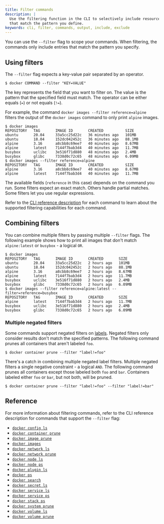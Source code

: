 ```yaml
---
title: Filter commands
description: |
  Use the filtering function in the CLI to selectively include resources
  that match the pattern you define.
keywords: cli, filter, commands, output, include, exclude
---
```


You can use the `--filter` flag to scope your commands. When filtering, the
commands only include entries that match the pattern you specify.

## Using filters

The `--filter` flag expects a key-value pair separated by an operator.

```console
$ docker COMMAND --filter "KEY=VALUE"
```

The key represents the field that you want to filter on.
The value is the pattern that the specified field must match.
The operator can be either equals (`=`) or not equals (`!=`).

For example, the command `docker images --filter reference=alpine` filters the
output of the `docker images` command to only print `alpine` images.

```console
$ docker images
REPOSITORY   TAG       IMAGE ID       CREATED          SIZE
ubuntu       20.04     33a5cc25d22c   36 minutes ago   101MB
ubuntu       18.04     152dc042452c   36 minutes ago   88.1MB
alpine       3.16      a8cbb8c69ee7   40 minutes ago   8.67MB
alpine       latest    7144f7bab3d4   40 minutes ago   11.7MB
busybox      uclibc    3e516f71d880   48 minutes ago   2.4MB
busybox      glibc     7338d0c72c65   48 minutes ago   6.09MB
$ docker images --filter reference=alpine
REPOSITORY   TAG       IMAGE ID       CREATED          SIZE
alpine       3.16      a8cbb8c69ee7   40 minutes ago   8.67MB
alpine       latest    7144f7bab3d4   40 minutes ago   11.7MB
```

The available fields (`reference` in this case) depends on the command you run.
Some filters expect an exact match. Others handle partial matches. Some filters
let you use regular expressions.

Refer to the [CLI reference description](#reference) for each command to learn
about the supported filtering capabilities for each command.

## Combining filters

You can combine multiple filters by passing multiple `--filter` flags. The
following example shows how to print all images that don't match
`alpine:latest` or `busybox` - a logical `OR`.

```console
$ docker images
REPOSITORY   TAG       IMAGE ID       CREATED       SIZE
ubuntu       20.04     33a5cc25d22c   2 hours ago   101MB
ubuntu       18.04     152dc042452c   2 hours ago   88.1MB
alpine       3.16      a8cbb8c69ee7   2 hours ago   8.67MB
alpine       latest    7144f7bab3d4   2 hours ago   11.7MB
busybox      uclibc    3e516f71d880   2 hours ago   2.4MB
busybox      glibc     7338d0c72c65   2 hours ago   6.09MB
$ docker images --filter reference=alpine:latest --filter=reference=busybox
REPOSITORY   TAG       IMAGE ID       CREATED       SIZE
alpine       latest    7144f7bab3d4   2 hours ago   11.7MB
busybox      uclibc    3e516f71d880   2 hours ago   2.4MB
busybox      glibc     7338d0c72c65   2 hours ago   6.09MB
```

### Multiple negated filters

Some commands support negated filters on [labels](./labels-custom-metadata.md).
Negated filters only consider results don't match the specified patterns. The
following command prunes all containers that aren't labeled `foo`.

```console
$ docker container prune --filter "label!=foo"
```

There's a catch in combining multiple negated label filters. Multiple negated
filters a single negative constraint - a logical `AND`. The following command
prunes all containers except those labeled both `foo` and `bar`. Containers
labeled either `foo` or `bar`, but not both, will be pruned.

```console
$ docker container prune --filter "label!=foo" --filter "label!=bar"
```

## Reference

For more information about filtering commands, refer to the CLI reference
description for commands that support the `--filter` flag:

- [`docker config ls`](../engine/reference/commandline/config_ls.md)
- [`docker container prune`](../engine/reference/commandline/container_prune.md)
- [`docker image prune`](../engine/reference/commandline/image_prune.md)
- [`docker images`](../engine/reference/commandline/images.md)
- [`docker network ls`](../engine/reference/commandline/network_ls.md)
- [`docker network prune`](../engine/reference/commandline/network_prune.md)
- [`docker node ls`](../engine/reference/commandline/node_ls.md)
- [`docker node ps`](../engine/reference/commandline/node_ps.md)
- [`docker plugin ls`](../engine/reference/commandline/plugin_ls.md)
- [`docker ps`](../engine/reference/commandline/ps.md)
- [`docker search`](../engine/reference/commandline/search.md)
- [`docker secret ls`](../engine/reference/commandline/secret_ls.md)
- [`docker service ls`](../engine/reference/commandline/service_ls.md)
- [`docker service ps`](../engine/reference/commandline/service_ps.md)
- [`docker stack ps`](../engine/reference/commandline/stack_ps.md)
- [`docker system prune`](../engine/reference/commandline/system_prune.md)
- [`docker volume ls`](../engine/reference/commandline/volume_ls.md)
- [`docker volume prune`](../engine/reference/commandline/volume_prune.md)
